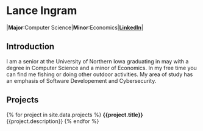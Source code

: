 ---
---
# __Lance Ingram__
|__Major__:Computer Science|__Minor__:Economics|__[LinkedIn](https://www.linkedin.com/in/lance-ing)__| 
## __Introduction__
I am a senior at the University of Northern Iowa graduating in may with a degree in Computer Science and a minor of Economics. In my free time you can find me fishing or doing other outdoor activities. My area of study has an emphasis of Software Developement and Cybersecurity.

## Projects
{% for project in site.data.projects %}	
__{{project.title}}__
{{project.description}}
{% endfor %}
